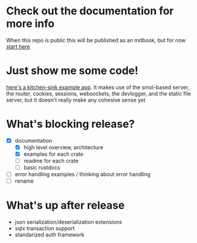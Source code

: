 # Check out the documentation for more info

When this repo is public this will be published as an mdbook, but for now [start here](https://github.com/rhizosphere/myco/blob/main/docs/src/SUMMARY.md)

# Just show me some code!

[here's a kitchen-sink example app](https://github.com/rhizosphere/myco/blob/main/example/src/main.rs). It makes use of the smol-based server, the router, cookies, sessions, websockets, the devlogger, and the static file server, but it doesn't really make any cohesive sense yet

# What's blocking release?
- [x] documentation
  - [x] high level overview, architecture
  - [x] examples for each crate
  - [ ] readme for each crate
  - [ ] basic rustdocs
- [ ] error handling examples / thinking about error handling
- [ ] rename

# What's up after release
* json serialization/deserialization extensions
* sqlx transaction support
* standarized auth framework
